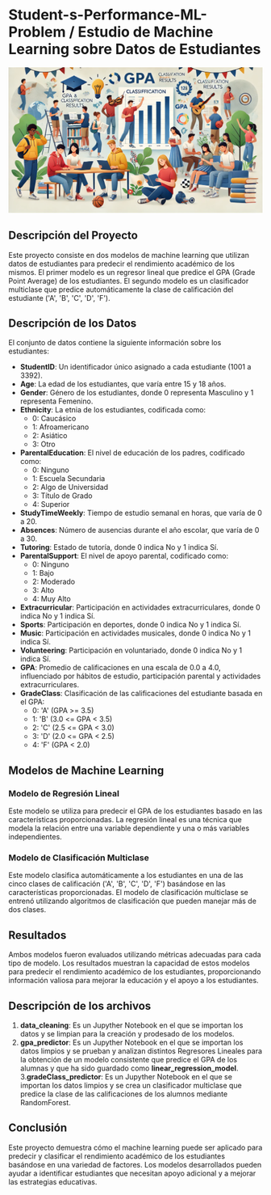 # Student-s-Performance-ML-Problem / Estudio de Machine Learning sobre Datos de Estudiantes
![](image.png)
## Descripción del Proyecto

Este proyecto consiste en dos modelos de machine learning que utilizan datos de estudiantes para predecir el rendimiento académico de los mismos. El primer modelo es un regresor lineal que predice el GPA (Grade Point Average) de los estudiantes. El segundo modelo es un clasificador multiclase que predice automáticamente la clase de calificación del estudiante ('A', 'B', 'C', 'D', 'F').

## Descripción de los Datos

El conjunto de datos contiene la siguiente información sobre los estudiantes:

- **StudentID**: Un identificador único asignado a cada estudiante (1001 a 3392).
- **Age**: La edad de los estudiantes, que varía entre 15 y 18 años.
- **Gender**: Género de los estudiantes, donde 0 representa Masculino y 1 representa Femenino.
- **Ethnicity**: La etnia de los estudiantes, codificada como:
  - 0: Caucásico
  - 1: Afroamericano
  - 2: Asiático
  - 3: Otro
- **ParentalEducation**: El nivel de educación de los padres, codificado como:
  - 0: Ninguno
  - 1: Escuela Secundaria
  - 2: Algo de Universidad
  - 3: Título de Grado
  - 4: Superior
- **StudyTimeWeekly**: Tiempo de estudio semanal en horas, que varía de 0 a 20.
- **Absences**: Número de ausencias durante el año escolar, que varía de 0 a 30.
- **Tutoring**: Estado de tutoría, donde 0 indica No y 1 indica Sí.
- **ParentalSupport**: El nivel de apoyo parental, codificado como:
  - 0: Ninguno
  - 1: Bajo
  - 2: Moderado
  - 3: Alto
  - 4: Muy Alto
- **Extracurricular**: Participación en actividades extracurriculares, donde 0 indica No y 1 indica Sí.
- **Sports**: Participación en deportes, donde 0 indica No y 1 indica Sí.
- **Music**: Participación en actividades musicales, donde 0 indica No y 1 indica Sí.
- **Volunteering**: Participación en voluntariado, donde 0 indica No y 1 indica Sí.
- **GPA**: Promedio de calificaciones en una escala de 0.0 a 4.0, influenciado por hábitos de estudio, participación parental y actividades extracurriculares.
- **GradeClass**: Clasificación de las calificaciones del estudiante basada en el GPA:
  - 0: 'A' (GPA >= 3.5)
  - 1: 'B' (3.0 <= GPA < 3.5)
  - 2: 'C' (2.5 <= GPA < 3.0)
  - 3: 'D' (2.0 <= GPA < 2.5)
  - 4: 'F' (GPA < 2.0)

## Modelos de Machine Learning

### Modelo de Regresión Lineal

Este modelo se utiliza para predecir el GPA de los estudiantes basado en las características proporcionadas. La regresión lineal es una técnica que modela la relación entre una variable dependiente y una o más variables independientes.

### Modelo de Clasificación Multiclase

Este modelo clasifica automáticamente a los estudiantes en una de las cinco clases de calificación ('A', 'B', 'C', 'D', 'F') basándose en las características proporcionadas. El modelo de clasificación multiclase se entrenó utilizando algoritmos de clasificación que pueden manejar más de dos clases.

## Resultados

Ambos modelos fueron evaluados utilizando métricas adecuadas para cada tipo de modelo. Los resultados muestran la capacidad de estos modelos para predecir el rendimiento académico de los estudiantes, proporcionando información valiosa para mejorar la educación y el apoyo a los estudiantes.

## Descripción de los archivos

1. **data_cleaning**: Es un Jupyther Notebook en el que se importan los datos y se limpian para la creación y prodesado de los modelos.
2. **gpa_predictor**: Es un Jupyther Notebook en el que se importan los datos limpios y se prueban y analizan distintos Regresores Lineales para la obtención de un modelo consistente que predice el GPA de los alumnas y que ha sido guardado como **linear_regression_model**.
3.**gradeClass_predictor**: Es un Jupyther Notebook en el que se importan los datos limpios y se crea un clasificador multiclase que predice la clase de las calificaciones de los alumnos mediante RandomForest.

## Conclusión

Este proyecto demuestra cómo el machine learning puede ser aplicado para predecir y clasificar el rendimiento académico de los estudiantes basándose en una variedad de factores. Los modelos desarrollados pueden ayudar a identificar estudiantes que necesitan apoyo adicional y a mejorar las estrategias educativas.

